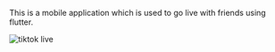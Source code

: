 This is a mobile application which is used to go live with friends using flutter.

![tiktok live](https://user-images.githubusercontent.com/72463692/142046373-07f35c95-3bbb-4acd-819f-1000227053d8.PNG)
